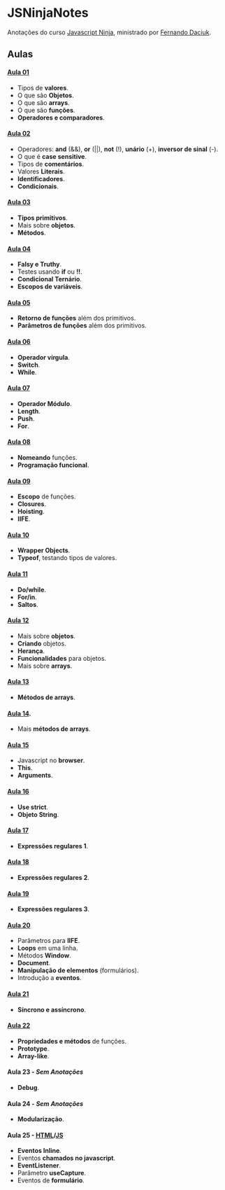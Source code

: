 # JSNinjaNotes
Anotações do curso [Javascript Ninja](http://blog.da2k.com.br/curso-javascript-ninja/), ministrado por [Fernando Daciuk](https://github.com/fdaciuk).

## Aulas
#### [Aula 01](aula01.js)
  * Tipos de __valores__.
  * O que são __Objetos__.
  * O que são __arrays__.
  * O que são __funções__.
  * __Operadores e comparadores__.

#### [Aula 02](aula02.js)
  * Operadores: __and__ (&&), __or__ (||), __not__ (!), __unário__ (+), __inversor de sinal__ (-).
  * O que é __case sensitive__.
  * Tipos de __comentários__.
  * Valores __Literais__.
  * __Identificadores__.
  * __Condicionais__.

#### [Aula 03](aula03.js)
  * __Tipos primitivos__.
  * Mais sobre __objetos__.
  * __Métodos__.

#### [Aula 04](aula04.js)
  * __Falsy e Truthy__.
  * Testes usando __if__ ou __!!__.
  * __Condicional Ternário__.
  * __Escopos de variáveis__.

#### [Aula 05](aula05.js)
  * __Retorno de funções__ além dos primitivos.
  * __Parâmetros de funções__ além dos primitivos.

#### [Aula 06](aula06.js)
  * __Operador vírgula__.
  * __Switch__.
  * __While__.

#### [Aula 07](aula07.js)
  * __Operador Módulo__.
  * __Length__.
  * __Push__.
  * __For__.

#### [Aula 08](aula08.js)
  * __Nomeando__ funções.
  * __Programação funcional__.

#### [Aula 09](aula09.js)
  * __Escopo__ de funções.
  * __Closures__.
  * __Hoisting__.
  * __IIFE__.

#### [Aula 10](aula10.js)
  * __Wrapper Objects__.
  * __Typeof__, testando tipos de valores.

#### [Aula 11](aula11.js)
  * __Do/while__.
  * __For/in__.
  * __Saltos__.

#### [Aula 12](aula12.js)
  * Mais sobre __objetos__.
  * __Criando__ objetos.
  * __Herança__.
  * __Funcionalidades__ para objetos.
  * Mais sobre __arrays__.

#### [Aula 13](aula13.js)
  * __Métodos de arrays__.

#### [Aula 14](aula14.js).
  * Mais __métodos de arrays__.

#### [Aula 15](aula15.js)
  * Javascript no __browser__.
  * __This__.
  * __Arguments__.

#### [Aula 16](aula16.js)
  * __Use strict__.
  * __Objeto String__.

#### [Aula 17](aula17.js)
  * __Expressões regulares 1__.

#### [Aula 18](aula18.js)
 * __Expressões regulares 2__.

#### [Aula 19](aula19.js)
 * __Expressões regulares 3__.

#### [Aula 20](aula20.js)
 * Parâmetros para __IIFE__.
 * __Loops__ em uma linha.
 * Métodos __Window__.
 * __Document__.
 * __Manipulação de elementos__ (formulários).
 * Introdução a __eventos__.

#### [Aula 21](aula21.js)
  * __Síncrono e assíncrono__.

#### [Aula 22](aula22.js)
  * __Propriedades e métodos__ de funções.
  * __Prototype__.
  * __Array-like__.

#### Aula 23 - *Sem Anotações*
  * __Debug__.

#### Aula 24 - *Sem Anotações*
  * __Modularização__.

#### Aula 25 - [HTML](aula25.html)/[JS](aula25.js)
  * __Eventos Inline__.
  * Eventos __chamados no javascript__.
  * __EventListener__.
  * Parâmetro __useCapture__.
  * Eventos de __formulário__.
